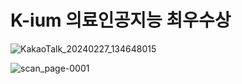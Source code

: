 # K-ium 의료인공지능 최우수상
![KakaoTalk_20240227_134648015](https://github.com/KSI000321/Kium-/assets/122200920/30b56416-1340-4764-8329-de86b962b3c4)


![scan_page-0001](https://github.com/KSI000321/Kium-/assets/122200920/c617b235-adb1-443c-9a0c-1aeeb0036c37)

